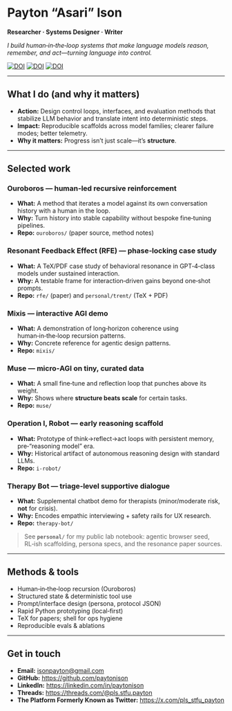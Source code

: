 # Payton “Asari” Ison

**Researcher · Systems Designer · Writer**

_I build human‑in‑the‑loop systems that make language models reason, remember, and act—turning language into control._

[![DOI](https://zenodo.org/badge/DOI/10.5281/zenodo.17074537.svg)](https://doi.org/10.5281/zenodo.17074537)  [![DOI](https://zenodo.org/badge/DOI/10.5281/zenodo.17138445.svg)](https://doi.org/10.5281/zenodo.17138445)  [![DOI](https://zenodo.org/badge/DOI/10.5281/zenodo.17157330.svg)](https://doi.org/10.5281/zenodo.17157330)

---

## What I do (and why it matters)

- **Action:** Design control loops, interfaces, and evaluation methods that stabilize LLM behavior and translate intent into deterministic steps.  
- **Impact:** Reproducible scaffolds across model families; clearer failure modes; better telemetry.  
- **Why it matters:** Progress isn’t just scale—it’s **structure**.

---

## Selected work

### Ouroboros — human‑led recursive reinforcement
- **What:** A method that iterates a model against its own conversation history with a human in the loop.  
- **Why:** Turn history into stable capability without bespoke fine‑tuning pipelines.  
- **Repo:** `ouroboros/` (paper source, method notes)

### Resonant Feedback Effect (RFE) — phase‑locking case study
- **What:** A TeX/PDF case study of behavioral resonance in GPT‑4‑class models under sustained interaction.  
- **Why:** A testable frame for interaction‑driven gains beyond one‑shot prompts.  
- **Repo:** `rfe/` (paper) and `personal/trent/` (TeX + PDF)

### Mixis — interactive AGI demo
- **What:** A demonstration of long‑horizon coherence using human‑in‑the‑loop recursion patterns.  
- **Why:** Concrete reference for agentic design patterns.  
- **Repo:** `mixis/`

### Muse — micro‑AGI on tiny, curated data
- **What:** A small fine‑tune and reflection loop that punches above its weight.  
- **Why:** Shows where **structure beats scale** for certain tasks.  
- **Repo:** `muse/`

### Operation I, Robot — early reasoning scaffold
- **What:** Prototype of think→reflect→act loops with persistent memory, pre‑“reasoning model” era.  
- **Why:** Historical artifact of autonomous reasoning design with standard LLMs.  
- **Repo:** `i-robot/`

### Therapy Bot — triage‑level supportive dialogue
- **What:** Supplemental chatbot demo for therapists (minor/moderate risk, **not** for crisis).  
- **Why:** Encodes empathic interviewing + safety rails for UX research.  
- **Repo:** `therapy-bot/`

> See **`personal/`** for my public lab notebook: agentic browser seed, RL‑ish scaffolding, persona specs, and the resonance paper sources.

---

## Methods & tools

- Human‑in‑the‑loop recursion (Ouroboros)
- Structured state & deterministic tool use
- Prompt/interface design (persona, protocol JSON)
- Rapid Python prototyping (local‑first)
- TeX for papers; shell for ops hygiene
- Reproducible evals & ablations

---

## Get in touch

- **Email:** isonpayton@gmail.com  
- **GitHub:** https://github.com/paytonison  
- **LinkedIn:** https://linkedin.com/in/paytonison  
- **Threads:** https://threads.com/@pls.stfu.payton  
- **The Platform Formerly Known as Twitter:** https://x.com/pls_stfu_payton
